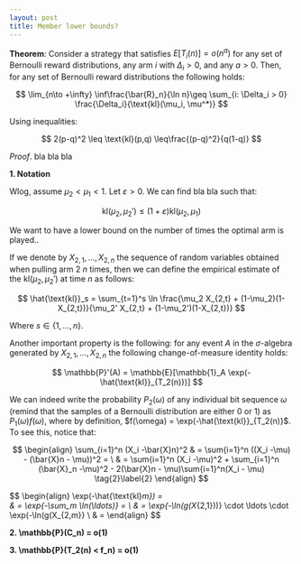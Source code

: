```yaml
---
layout: post
title: Member lower bounds?
---
```


**Theorem**: Consider a strategy that satisfies $E[T_i(n)] = o(n^a)$ for any set of Bernoulli reward distributions, any arm $i$ with $\Delta_i > 0$, and any $a > 0$. Then, for any set of Bernoulli reward distributions the following holds:

$$ \lim_{n\to +\infty} \inf\frac{\bar{R}_n}{\ln n}\geq \sum_{i: \Delta_i > 0} \frac{\Delta_i}{\text{kl}(\mu_i, \mu^*)}  $$

Using inequalities:

$$ 2(p-q)^2 \leq \text{kl}(p,q) \leq\frac{(p-q)^2}{q(1-q)} $$

*Proof*. bla bla bla

**1. Notation**

Wlog, assume $\mu_2 < \mu_1 < 1$. Let $\varepsilon > 0$. We can find bla bla such that:

$$ \text{kl}(\mu_2, \mu_2') \leq (1 + \varepsilon)\text{kl}(\mu_2, \mu_1) $$

We want to have a lower bound on the number of times the optimal arm is played..

If we denote by $X_{2, 1}, \ldots, X_{2, n}$ the sequence of random variables obtained when pulling arm 2 $n$ times, then we can define the empirical estimate of the $\text{kl}(\mu_2, \mu_2')$ at time $n$  as follows:

$$ \hat{\text{kl}}_s = \sum_{t=1}^s \ln \frac{\mu_2 X_{2,t} + (1-\mu_2)(1-X_{2,t})}{\mu_2' X_{2,t} + (1-\mu_2')(1-X_{2,t})} $$

Where $s \in \{1, \ldots, n\}$. 

Another important property is the following: for any event $A$ in the $\sigma$-algebra generated by $X_{2,1} , \ldots , X_{2,n}$ the following change-of-measure identity holds:

$$ \mathbb{P}'(A) = \mathbb{E}[\mathbb{1}_A \exp(-\hat{\text{kl}}_{T_2(n)})] $$

We can indeed write the probability $P_2(\omega)$ of any individual bit sequence $\omega$ (remind that the samples of a Bernoulli distribution are either 0 or 1) as $P_1(\omega)f(\omega)$, where by definition, $f(\omega) = \exp(-\hat{\text{kl}}_{T_2(n)}$. To see this, notice that:

$$ \begin{align} \sum_{i=1}^n (X_i -\bar{X}n)^2 & = \sum{i=1}^n ((X_i -\mu) - (\bar{X}n - \mu))^2 = \ & = \sum{i=1}^n (X_i -\mu)^2 + \sum_{i=1}^n (\bar{X}_n -\mu)^2 - 2(\bar{X}n - \mu)\sum{i=1}^n(X_i - \mu) \tag{2}\label{2} \end{align} $$

$$ \begin{align} \exp(-\hat{\text{kl}_m}) = \
 & = \exp{-\sum_m \ln(\ldots)} = \ 
 & = \exp{-\ln(g(X_{2,1}))} \cdot \ldots \cdot \exp(-\ln(g(X_{2,m}} \ 
 & = \end{align} $$

**2. \mathbb{P}(C_n) = o(1)**

**3. \mathbb{P}(T_2(n) < f_n) = o(1)**


